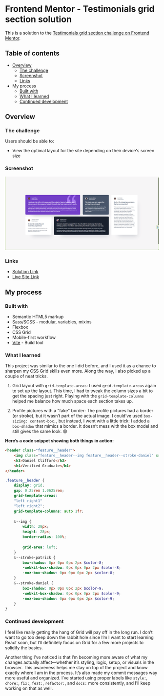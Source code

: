 # Frontend Mentor - Testimonials grid section solution

This is a solution to the [Testimonials grid section challenge on Frontend Mentor](https://www.frontendmentor.io/challenges/testimonials-grid-section-Nnw6J7Un7).

## Table of contents

- [Overview](#overview)
  - [The challenge](#the-challenge)
  - [Screenshot](#screenshot)
  - [Links](#links)
- [My process](#my-process)
  - [Built with](#built-with)
  - [What I learned](#what-i-learned)
  - [Continued development](#continued-development)

## Overview

### The challenge

Users should be able to:

- View the optimal layout for the site depending on their device's screen size

### Screenshot

![](./public/images/project-sreenshot.png)

### Links

- [Solution Link](https://your-solution-url.com)
- [Live Site Link](https://your-live-site-url.com)

## My process

### Built with

- Semantic HTML5 markup
- Sass/SCSS - modular, variables, mixins
- Flexbox
- CSS Grid
- Mobile-first workflow
- [Vite](https://vite.dev/) - Build tool

### What I learned

This project was similar to the one I did before, and I used it as a chance to sharpen my CSS Grid skills even more. Along the way, I also picked up a couple of neat tricks.

1. Grid layout with `grid-template-areas`:
I used `grid-template-areas` again to set up the layout. This time, I had to tweak the column sizes a bit to get the spacing just right. Playing with the `grid-template-columns` helped me balance how much space each section takes up.

2. Profile pictures with a "fake" border:
The profile pictures had a border (or stroke), but it wasn’t part of the actual image. I could’ve used `box-sizing: content-box;`, but instead, I went with a little trick: I added a `box-shadow` that mimics a border. It doesn’t mess with the box model and still gives the same look. 😄

**Here’s a code snippet showing both things in action:**
```html
<header class="feature__header">
    <img class="feature__header--img feature__header--stroke-daniel" src="/images/image-daniel.jpg"       alt="Profile picture of Daniel">
    <h3>Daniel Clifford</h3>
    <h4>Verified Graduate</h4>
</header>
```
```scss
.feature__header {
    display: grid;
    gap: 0.25rem 1.0625rem;
    grid-template-areas: 
    "left right1"
    "left right2";
    grid-template-columns: auto 1fr;

    &--img {
        width: 28px;
        height: 28px;
        border-radius: 100%;

        grid-area: left;
    }
    &--stroke-patrick {
        box-shadow: 0px 0px 0px 2px $color-8;
        -webkit-box-shadow: 0px 0px 0px 2px $color-8;
        -moz-box-shadow: 0px 0px 0px 2px $color-8;
    }
    &--stroke-daniel {
        box-shadow: 0px 0px 0px 2px $color-9;
        -webkit-box-shadow: 0px 0px 0px 2px $color-9;
        -moz-box-shadow: 0px 0px 0px 2px $color-9;
    }
}
```

### Continued development

I feel like really getting the hang of Grid will pay off in the long run. I don’t want to go too deep down the rabbit hole since I’m I want to start learning React soon, but I’ll definitely focus on Grid for a few more projects to solidify the basics.

Another thing I’ve noticed is that I’m becoming more aware of what my changes actually affect—whether it’s styling, logic, setup, or visuals in the browser. This awareness helps me stay on top of the project and know exactly where I am in the process. It’s also made my commit messages way more useful and organized. I’ve started using proper labels like `style:`, `chore:`, `fix:`, `feat:`, `refactor:`, and `docs:` more consistently, and I’ll keep working on that as well.